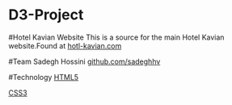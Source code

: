 D3-Project
==========
#Hotel Kavian Website
This is a source for the main Hotel Kavian website.Found at [hotl-kavian.com](http://hotel-kavian.com)

#Team
Sadegh Hossini [github.com/sadeghhv](http://github.com/sadeghhv)

#Technology
[HTML5](http://ali.md/wiki/html5)

[CSS3](http://ali.md/css3ref)
